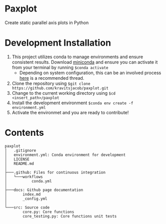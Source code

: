 # Paxplot
Create static parallel axis plots in Python

# Development Installation
1. This project utilizes conda to manage environments and ensure consistent results. Download [miniconda](https://docs.conda.io/en/latest/miniconda.html) and ensure you can activate it from your terminal by running `$conda activate` 
    * Depending on system configuration, this can be an involved process [here](https://discuss.codecademy.com/t/setting-up-conda-in-git-bash/534473) is a recommended thread.
3. Clone the repository using `$git clone https://github.com/kravitsjacob/paxplot.git` 
4. Change to the current working directory using `$cd <insert_path>/paxplot`
5. Install the development environment `$conda env create -f environment.yml`
6. Activate the environmet and you are ready to contribute!

# Contents
```
paxplot
│   .gitignore
│   environment.yml: Conda environment for development
│   LICENSE
│   README.md
│
├───.github: Files for continuous integration
│   └───workflows
│           conda.yml
│
├───docs: Github page documentation
│       index.md
│       _config.yml
│
└───src: Source code
        core.py: Core functions
        core_testing.py: Core functions unit tests
```
